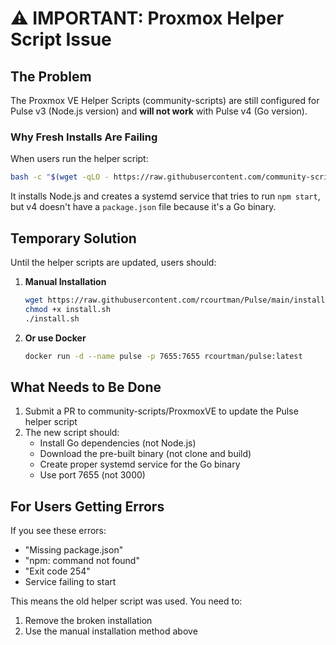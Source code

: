 # ⚠️ IMPORTANT: Proxmox Helper Script Issue

## The Problem

The Proxmox VE Helper Scripts (community-scripts) are still configured for Pulse v3 (Node.js version) and **will not work** with Pulse v4 (Go version).

### Why Fresh Installs Are Failing

When users run the helper script:
```bash
bash -c "$(wget -qLO - https://raw.githubusercontent.com/community-scripts/ProxmoxVE/main/ct/pulse.sh)"
```

It installs Node.js and creates a systemd service that tries to run `npm start`, but v4 doesn't have a `package.json` file because it's a Go binary.

## Temporary Solution

Until the helper scripts are updated, users should:

1. **Manual Installation**
   ```bash
   wget https://raw.githubusercontent.com/rcourtman/Pulse/main/install.sh
   chmod +x install.sh
   ./install.sh
   ```

2. **Or use Docker**
   ```bash
   docker run -d --name pulse -p 7655:7655 rcourtman/pulse:latest
   ```

## What Needs to Be Done

1. Submit a PR to community-scripts/ProxmoxVE to update the Pulse helper script
2. The new script should:
   - Install Go dependencies (not Node.js)
   - Download the pre-built binary (not clone and build)
   - Create proper systemd service for the Go binary
   - Use port 7655 (not 3000)

## For Users Getting Errors

If you see these errors:
- "Missing package.json"
- "npm: command not found"
- "Exit code 254"
- Service failing to start

This means the old helper script was used. You need to:
1. Remove the broken installation
2. Use the manual installation method above